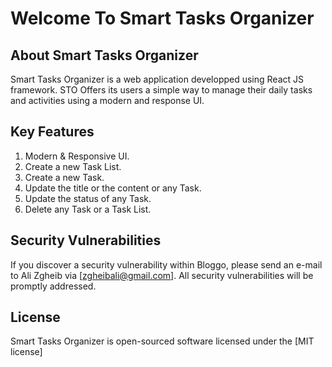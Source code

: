 # Welcome To Smart Tasks Organizer

## About Smart Tasks Organizer

Smart Tasks Organizer is a web application developped using React JS framework. STO Offers its users a simple way to manage their daily tasks and activities using a modern and response UI.

## Key Features

1. Modern & Responsive UI.
2. Create a new Task List.
3. Create a new Task.
4. Update the title or the content or any Task.
5. Update the status of any Task.
6. Delete any Task or a Task List.

## Security Vulnerabilities

If you discover a security vulnerability within Bloggo, please send an e-mail to Ali Zgheib via [zgheibali@gmail.com]. All security vulnerabilities will be promptly addressed.

## License

Smart Tasks Organizer is open-sourced software licensed under the [MIT license]
